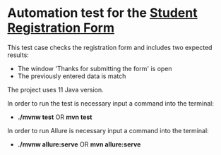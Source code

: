 # Automation test for the [Student Registration Form](https://demoqa.com/automation-practice-form)

This test case checks the registration form and includes two expected results:
 - The window 'Thanks for submitting the form' is open
 - The previously entered data is match 

The project uses 11 Java version.

In order to run the test is necessary input a command into the terminal:
- **./mvnw test**  OR **mvn test**

In order to run Allure is necessary input a command into the terminal:
- **./mvnw allure:serve** OR **mvn allure:serve**
  

